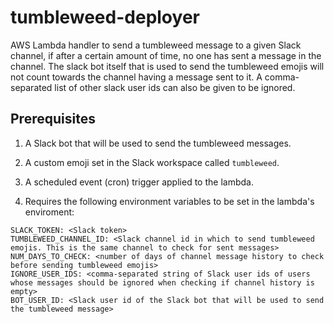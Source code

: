 # tumbleweed-deployer

AWS Lambda handler to send a tumbleweed message to a given Slack channel, if after a certain amount of time, no one has sent a message in the channel. The slack bot itself that is used to send the tumbleweed emojis will not count towards the channel having a message sent to it. A comma-separated list of other slack user ids can also be given to be ignored.

## Prerequisites

1. A Slack bot that will be used to send the tumbleweed messages.

2. A custom emoji set in the Slack workspace called `tumbleweed`.

3. A scheduled event (cron) trigger applied to the lambda.

4. Requires the following environment variables to be set in the lambda's enviroment:
```
SLACK_TOKEN: <Slack token>
TUMBLEWEED_CHANNEL_ID: <Slack channel id in which to send tumbleweed emojis. This is the same channel to check for sent messages>
NUM_DAYS_TO_CHECK: <number of days of channel message history to check before sending tumbleweed emojis>
IGNORE_USER_IDS: <comma-separated string of Slack user ids of users whose messages should be ignored when checking if channel history is empty>
BOT_USER_ID: <Slack user id of the Slack bot that will be used to send the tumbleweed message>
```
